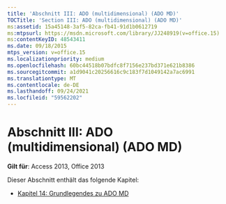 ```yaml
---
title: 'Abschnitt III: ADO (multidimensional) (ADO MD)'
TOCTitle: 'Section III: ADO (multidimensional) (ADO MD)'
ms:assetid: 15a45148-3af5-82ca-fb41-91d1b0612719
ms:mtpsurl: https://msdn.microsoft.com/library/JJ248919(v=office.15)
ms:contentKeyID: 48543411
ms.date: 09/18/2015
mtps_version: v=office.15
ms.localizationpriority: medium
ms.openlocfilehash: 60bc44518b07bdfc8f7156e237bd371e621b8386
ms.sourcegitcommit: a1d9041c20256616c9c183f7d1049142a7ac6991
ms.translationtype: MT
ms.contentlocale: de-DE
ms.lasthandoff: 09/24/2021
ms.locfileid: "59562202"
---
```

# <a name="section-iii-ado-multidimensional-ado-md"></a>Abschnitt III: ADO (multidimensional) (ADO MD)

**Gilt für**: Access 2013, Office 2013

Dieser Abschnitt enthält das folgende Kapitel:

- [Kapitel 14: Grundlegendes zu ADO MD](chapter-14-ado-md-fundamentals.md)


